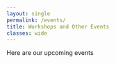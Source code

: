 ```yaml
---
layout: single
permalink: /events/
title: Workshops and Other Events
classes: wide
---
```


Here are our upcoming events
